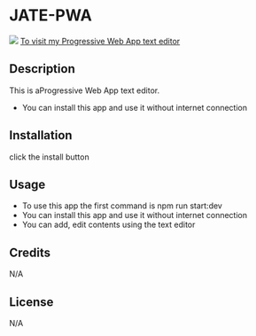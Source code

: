 # JATE-PWA

![](./assets/images/projectPrintScreen.png)
[To visit my Progressive Web App text editor](https://frozen-scrubland-82058.herokuapp.com/)

## Description
This is aProgressive Web App text editor.
  - You can install this app and use it without internet connection
  

## Installation
click the install button

## Usage
- To use this app the first command is npm run start:dev
- You can install this app and use it without internet connection
- You can add, edit contents using the text editor

## Credits
N/A

## License
N/A
